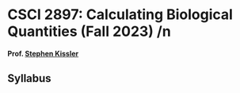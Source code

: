 # CSCI 2897: Calculating Biological Quantities (Fall 2023) /n 
__Prof. [Stephen Kissler](mailto:stephen.kissler@colorado.edu)__

## Syllabus 

